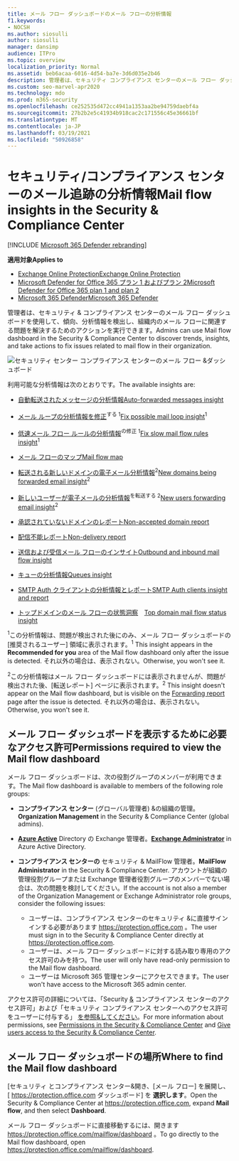 ```yaml
---
title: メール フロー ダッシュボードのメール フローの分析情報
f1.keywords:
- NOCSH
ms.author: siosulli
author: siosulli
manager: dansimp
audience: ITPro
ms.topic: overview
localization_priority: Normal
ms.assetid: beb6acaa-6016-4d54-ba7e-3d6d035e2b46
description: 管理者は、セキュリティ コンプライアンス センターのメール フロー ダッシュボードで利用可能な分析情報とレポート&できます。
ms.custom: seo-marvel-apr2020
ms.technology: mdo
ms.prod: m365-security
ms.openlocfilehash: ce252535d472cc4941a1353aa2be94759daebf4a
ms.sourcegitcommit: 27b2b2e5c41934b918cac2c171556c45e36661bf
ms.translationtype: MT
ms.contentlocale: ja-JP
ms.lasthandoff: 03/19/2021
ms.locfileid: "50926858"
---
```

# <a name="mail-flow-insights-in-the-security--compliance-center"></a><span data-ttu-id="05d6a-103">セキュリティ/コンプライアンス センターのメール追跡の分析情報</span><span class="sxs-lookup"><span data-stu-id="05d6a-103">Mail flow insights in the Security & Compliance Center</span></span>

[!INCLUDE [Microsoft 365 Defender rebranding](../includes/microsoft-defender-for-office.md)]

<span data-ttu-id="05d6a-104">**適用対象**</span><span class="sxs-lookup"><span data-stu-id="05d6a-104">**Applies to**</span></span>
- [<span data-ttu-id="05d6a-105">Exchange Online Protection</span><span class="sxs-lookup"><span data-stu-id="05d6a-105">Exchange Online Protection</span></span>](exchange-online-protection-overview.md)
- [<span data-ttu-id="05d6a-106">Microsoft Defender for Office 365 プラン 1 およびプラン 2</span><span class="sxs-lookup"><span data-stu-id="05d6a-106">Microsoft Defender for Office 365 plan 1 and plan 2</span></span>](office-365-atp.md)
- [<span data-ttu-id="05d6a-107">Microsoft 365 Defender</span><span class="sxs-lookup"><span data-stu-id="05d6a-107">Microsoft 365 Defender</span></span>](../mtp/microsoft-threat-protection.md)

<span data-ttu-id="05d6a-108">管理者は、セキュリティ & コンプライアンス センターのメール フロー ダッシュボードを使用して、傾向、分析情報を検出し、組織内のメール フローに関連する問題を解決するためのアクションを実行できます。</span><span class="sxs-lookup"><span data-stu-id="05d6a-108">Admins can use Mail flow dashboard in the Security & Compliance Center to discover trends, insights, and take actions to fix issues related to mail flow in their organization.</span></span>

![セキュリティ センター コンプライアンス センターのメール フロー &ダッシュボード](../../media/mail-flow-dashboard-v2.png)

<span data-ttu-id="05d6a-110">利用可能な分析情報は次のとおりです。</span><span class="sxs-lookup"><span data-stu-id="05d6a-110">The available insights are:</span></span>

- [<span data-ttu-id="05d6a-111">自動転送されたメッセージの分析情報</span><span class="sxs-lookup"><span data-stu-id="05d6a-111">Auto-forwarded messages insight</span></span>](mfi-auto-forwarded-messages-report.md)

- <span data-ttu-id="05d6a-112">[メール ループの分析情報を修正](mfi-mail-loop-insight.md)<sup>する 1</sup></span><span class="sxs-lookup"><span data-stu-id="05d6a-112">[Fix possible mail loop insight](mfi-mail-loop-insight.md)<sup>1</sup></span></span>

- <span data-ttu-id="05d6a-113">[低速メール フロー ルールの分析情報](mfi-slow-mail-flow-rules-insight.md)<sup>の修正 1</sup></span><span class="sxs-lookup"><span data-stu-id="05d6a-113">[Fix slow mail flow rules insight](mfi-slow-mail-flow-rules-insight.md)<sup>1</sup></span></span>

- [<span data-ttu-id="05d6a-114">メール フローのマップ</span><span class="sxs-lookup"><span data-stu-id="05d6a-114">Mail flow map</span></span>](mfi-mail-flow-map-report.md)

- <span data-ttu-id="05d6a-115">[転送される新しいドメインの電子メール分析情報](mfi-new-domains-being-forwarded-email.md)<sup>2</sup></span><span class="sxs-lookup"><span data-stu-id="05d6a-115">[New domains being forwarded email insight](mfi-new-domains-being-forwarded-email.md)<sup>2</sup></span></span>

- <span data-ttu-id="05d6a-116">[新しいユーザーが電子メールの分析情報](mfi-new-users-forwarding-email.md)<sup>を転送する 2</sup></span><span class="sxs-lookup"><span data-stu-id="05d6a-116">[New users forwarding email insight](mfi-new-users-forwarding-email.md)<sup>2</sup></span></span>

- [<span data-ttu-id="05d6a-117">承認されていないドメインのレポート</span><span class="sxs-lookup"><span data-stu-id="05d6a-117">Non-accepted domain report</span></span>](mfi-non-accepted-domain-report.md)

- [<span data-ttu-id="05d6a-118">配信不能レポート</span><span class="sxs-lookup"><span data-stu-id="05d6a-118">Non-delivery report</span></span>](mfi-non-delivery-report.md)

- [<span data-ttu-id="05d6a-119">送信および受信メール フローのインサイト</span><span class="sxs-lookup"><span data-stu-id="05d6a-119">Outbound and inbound mail flow insight</span></span>](mfi-outbound-and-inbound-mail-flow.md)

- [<span data-ttu-id="05d6a-120">キューの分析情報</span><span class="sxs-lookup"><span data-stu-id="05d6a-120">Queues insight</span></span>](mfi-queue-alerts-and-queues.md)

- [<span data-ttu-id="05d6a-121">SMTP Auth クライアントの分析情報とレポート</span><span class="sxs-lookup"><span data-stu-id="05d6a-121">SMTP Auth clients insight and report</span></span>](mfi-smtp-auth-clients-report.md)

- <span data-ttu-id="05d6a-122">[トップドメインのメール フローの状態洞察](mfi-domain-mail-flow-status-insight.md)　</span><span class="sxs-lookup"><span data-stu-id="05d6a-122">[Top domain mail flow status insight](mfi-domain-mail-flow-status-insight.md)</span></span>

<span data-ttu-id="05d6a-123"><sup>1</sup>この分析情報は、問題が検出された後にのみ、メール フロー ダッシュボードの [推奨されるユーザー] 領域に表示されます。</span><span class="sxs-lookup"><span data-stu-id="05d6a-123"><sup>1</sup> This insight appears in the **Recommended for you** area of the Mail flow dashboard only after the issue is detected.</span></span> <span data-ttu-id="05d6a-124">それ以外の場合は、表示されない。</span><span class="sxs-lookup"><span data-stu-id="05d6a-124">Otherwise, you won't see it.</span></span>

<span data-ttu-id="05d6a-125"><sup>2</sup>この分析情報はメール フロー ダッシュボードには表示されませんが、問題が[](view-mail-flow-reports.md#forwarding-report)検出された後、[転送レポート] ページに表示されます。</span><span class="sxs-lookup"><span data-stu-id="05d6a-125"><sup>2</sup> This insight doesn't appear on the Mail flow dashboard, but is visible on the [Forwarding report](view-mail-flow-reports.md#forwarding-report) page after the issue is detected.</span></span> <span data-ttu-id="05d6a-126">それ以外の場合は、表示されない。</span><span class="sxs-lookup"><span data-stu-id="05d6a-126">Otherwise, you won't see it.</span></span>

## <a name="permissions-required-to-view-the-mail-flow-dashboard"></a><span data-ttu-id="05d6a-127">メール フロー ダッシュボードを表示するために必要なアクセス許可</span><span class="sxs-lookup"><span data-stu-id="05d6a-127">Permissions required to view the Mail flow dashboard</span></span>

<span data-ttu-id="05d6a-128">メール フロー ダッシュボードは、次の役割グループのメンバーが利用できます。</span><span class="sxs-lookup"><span data-stu-id="05d6a-128">The Mail flow dashboard is available to members of the following role groups:</span></span>

- <span data-ttu-id="05d6a-129">**コンプライアンス センター** (グローバル管理者) &の組織の管理。</span><span class="sxs-lookup"><span data-stu-id="05d6a-129">**Organization Management** in the Security & Compliance Center (global admins).</span></span>

- <span data-ttu-id="05d6a-130">**[Azure Active](/azure/active-directory/users-groups-roles/directory-assign-admin-roles#exchange-administrator)** Directory の Exchange 管理者。</span><span class="sxs-lookup"><span data-stu-id="05d6a-130">**[Exchange Administrator](/azure/active-directory/users-groups-roles/directory-assign-admin-roles#exchange-administrator)** in Azure Active Directory.</span></span>

- <span data-ttu-id="05d6a-131">**コンプライアンス センターの** セキュリティ & MailFlow 管理者。</span><span class="sxs-lookup"><span data-stu-id="05d6a-131">**MailFlow Administrator** in the Security & Compliance Center.</span></span> <span data-ttu-id="05d6a-132">アカウントが組織の管理役割グループまたは Exchange 管理者役割グループのメンバーでない場合は、次の問題を検討してください。</span><span class="sxs-lookup"><span data-stu-id="05d6a-132">If the account is not also a member of the Organization Management or Exchange Administrator role groups, consider the following issues:</span></span>
  - <span data-ttu-id="05d6a-133">ユーザーは、コンプライアンス センターのセキュリティ &に直接サインインする必要があります <https://protection.office.com> 。</span><span class="sxs-lookup"><span data-stu-id="05d6a-133">The user must sign in to the Security & Compliance Center directly at <https://protection.office.com>.</span></span>
  - <span data-ttu-id="05d6a-134">ユーザーは、メール フロー ダッシュボードに対する読み取り専用のアクセス許可のみを持つ。</span><span class="sxs-lookup"><span data-stu-id="05d6a-134">The user will only have read-only permission to the Mail flow dashboard.</span></span>
  - <span data-ttu-id="05d6a-135">ユーザーは Microsoft 365 管理センターにアクセスできます。</span><span class="sxs-lookup"><span data-stu-id="05d6a-135">The user won't have access to the Microsoft 365 admin center.</span></span>

<span data-ttu-id="05d6a-136">アクセス許可の詳細については、「Security [&](permissions-in-the-security-and-compliance-center.md) コンプライアンス センターのアクセス許可」および「セキュリティ コンプライアンス センターへのアクセス許可をユーザーに付与する」 [を参照&してください](grant-access-to-the-security-and-compliance-center.md)。</span><span class="sxs-lookup"><span data-stu-id="05d6a-136">For more information about permissions, see [Permissions in the Security & Compliance Center](permissions-in-the-security-and-compliance-center.md) and [Give users access to the Security & Compliance Center](grant-access-to-the-security-and-compliance-center.md).</span></span>

## <a name="where-to-find-the-mail-flow-dashboard"></a><span data-ttu-id="05d6a-137">メール フロー ダッシュボードの場所</span><span class="sxs-lookup"><span data-stu-id="05d6a-137">Where to find the Mail flow dashboard</span></span>

<span data-ttu-id="05d6a-138">[セキュリティ とコンプライアンス センター&開き、[メール フロー] を展開し、[ <https://protection.office.com> ダッシュボード] を **選択します**。</span><span class="sxs-lookup"><span data-stu-id="05d6a-138">Open the Security & Compliance Center at <https://protection.office.com>, expand **Mail flow**, and then select **Dashboard**.</span></span>

<span data-ttu-id="05d6a-139">メール フロー ダッシュボードに直接移動するには、開きます <https://protection.office.com/mailflow/dashboard> 。</span><span class="sxs-lookup"><span data-stu-id="05d6a-139">To go directly to the Mail flow dashboard, open <https://protection.office.com/mailflow/dashboard>.</span></span>